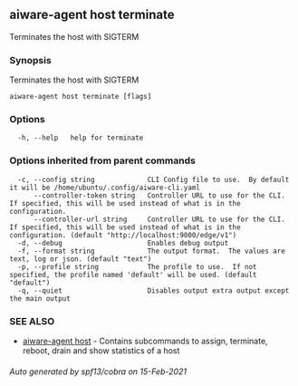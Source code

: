 ## aiware-agent host terminate

Terminates the host with SIGTERM

### Synopsis

Terminates the host with SIGTERM

```
aiware-agent host terminate [flags]
```

### Options

```
  -h, --help   help for terminate
```

### Options inherited from parent commands

```
  -c, --config string             CLI Config file to use.  By default it will be /home/ubuntu/.config/aiware-cli.yaml
      --controller-token string   Controller URL to use for the CLI.  If specified, this will be used instead of what is in the configuration.
      --controller-url string     Controller URL to use for the CLI.  If specified, this will be used instead of what is in the configuration. (default "http://localhost:9000/edge/v1")
  -d, --debug                     Enables debug output
  -f, --format string             The output format.  The values are text, log or json. (default "text")
  -p, --profile string            The profile to use.  If not specified, the profile named 'default' will be used. (default "default")
  -q, --quiet                     Disables output extra output except the main output
```

### SEE ALSO

* [aiware-agent host](/cli/aiware-agent_host.md)	 - Contains subcommands to assign, terminate, reboot, drain and show statistics of a host

###### Auto generated by spf13/cobra on 15-Feb-2021
